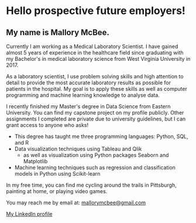 # Hello prospective future employers!
## My name is Mallory McBee.

Currently I am working as a Medical Laboratory Scientist. I have gained almost 5 years of experience in the healthcare field since graduating with my Bachelor's in medical laboratory science from West Virginia University in 2017.

As a laboratory scientist, I use problem solving skills and high attention to detail to provide the most accurate laboratory results as possible for patients in the hospital. My goal is to apply these skills as well as computer programming and machine learning knowledge to analyse data.

I recently finished my Master's degree in Data Science from Eastern University. You can find my capstone project on my profile publicly. Other assignments I completed are private due to university guidelines, but I can grant access to anyone who asks!
  - This degree has taught me three programming languages: Python, SQL, and R
  - Data visualization techniques using Tableau and Qlik
    - as well as visualization using Python packages Seaborn and Matplotlib
  - Machine learning techniques such as regression and classification models in Python using Scikit-learn

In my free time, you can find me cycling around the trails in Pittsburgh, painting at home, or playing video games.

You may reach me by email at: mallorymcbee@gmail.com

[My LinkedIn profile](https://www.linkedin.com/in/mallory-mcbee-bbb425139/)

